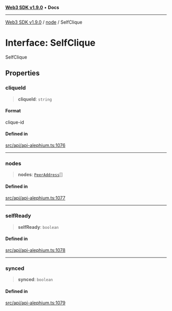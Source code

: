 [**Web3 SDK v1.9.0**](../../../README.md) • **Docs**

***

[Web3 SDK v1.9.0](../../../globals.md) / [node](../README.md) / SelfClique

# Interface: SelfClique

SelfClique

## Properties

### cliqueId

> **cliqueId**: `string`

#### Format

clique-id

#### Defined in

[src/api/api-alephium.ts:1076](https://github.com/Mystic-Nayy/alephium-web3/blob/ee41f5e0e7d7fb0b155fe62f05b2ac03772895ca/packages/web3/src/api/api-alephium.ts#L1076)

***

### nodes

> **nodes**: [`PeerAddress`](PeerAddress.md)[]

#### Defined in

[src/api/api-alephium.ts:1077](https://github.com/Mystic-Nayy/alephium-web3/blob/ee41f5e0e7d7fb0b155fe62f05b2ac03772895ca/packages/web3/src/api/api-alephium.ts#L1077)

***

### selfReady

> **selfReady**: `boolean`

#### Defined in

[src/api/api-alephium.ts:1078](https://github.com/Mystic-Nayy/alephium-web3/blob/ee41f5e0e7d7fb0b155fe62f05b2ac03772895ca/packages/web3/src/api/api-alephium.ts#L1078)

***

### synced

> **synced**: `boolean`

#### Defined in

[src/api/api-alephium.ts:1079](https://github.com/Mystic-Nayy/alephium-web3/blob/ee41f5e0e7d7fb0b155fe62f05b2ac03772895ca/packages/web3/src/api/api-alephium.ts#L1079)
